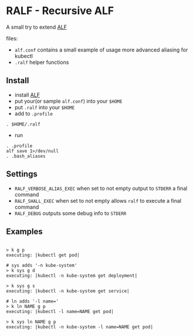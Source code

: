 # RALF - Recursive ALF

A small try to extend [ALF](https://github.com/DannyBen/alf)

files:

-   `alf.conf` contains a small example of usage more advanced aliasing for kubectl
-   `.ralf` helper functions

## Install

-   install [ALF](https://github.com/DannyBen/alf)
-   put your(or sample `alf.conf`) into your `$HOME`
-   put `.ralf` into your `$HOME`
-   add to `.profile`

```
. $HOME/.ralf
```

-   run

```
. .profile
alf save 1>/dev/null
. .bash_aliases
```

## Settings

-   `RALF_VERBOSE_ALIAS_EXEC` when set to not empty output to `STDERR` a final command
-   `RALF_SHALL_EXEC` when set to not empty allows `ralf` to execute a final command
-   `RALF_DEBUG` outputs some debug info to `STDERR`

## Examples

```

> k g p
executing: |kubectl get pod|

# sys adds '-n kube-system'
> k sys g d
executing: |kubectl -n kube-system get deployment|

> k sys g s
executing: |kubectl -n kube-system get service|

# ln adds '-l name='
> k ln NAME g p
executing: |kubectl -l name=NAME get pod|

> k sys ln NAME g p
executing: |kubectl -n kube-system -l name=NAME get pod|

```
